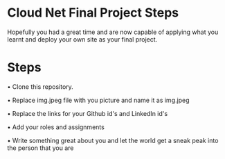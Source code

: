 # Cloud Net Final Project Steps
Hopefully you had a great time and are now capable of applying what you learnt and deploy your own site as your final project.

# Steps

•	Clone this repository.

•	Replace img.jpeg file with you picture and name it as img.jpeg

•	Replace the links for your Github id's and LinkedIn id's

•	Add your roles and assignments

•	Write something great about you and let the world get a sneak peak into the person that you are
